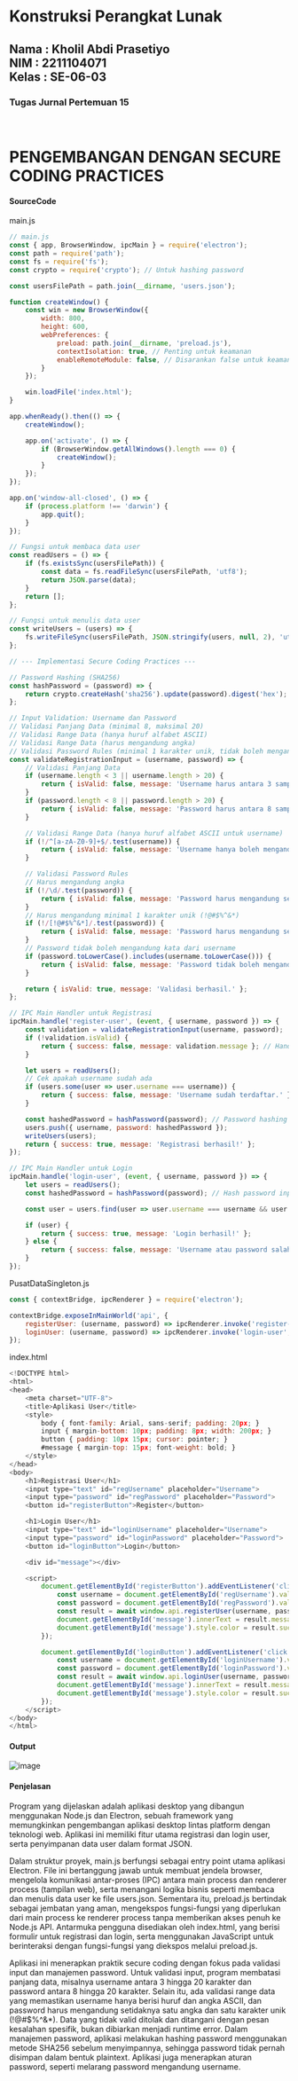 <h1>Konstruksi Perangkat Lunak</h1>
<h2>Nama : Kholil Abdi Prasetiyo<br>NIM : 2211104071<br>Kelas : SE-06-03</h2>
<h3>Tugas Jurnal Pertemuan 15</h3>

<br>

# PENGEMBANGAN DENGAN SECURE CODING PRACTICES

#### SourceCode
main.js
```js
// main.js
const { app, BrowserWindow, ipcMain } = require('electron');
const path = require('path');
const fs = require('fs');
const crypto = require('crypto'); // Untuk hashing password

const usersFilePath = path.join(__dirname, 'users.json');

function createWindow() {
    const win = new BrowserWindow({
        width: 800,
        height: 600,
        webPreferences: {
            preload: path.join(__dirname, 'preload.js'),
            contextIsolation: true, // Penting untuk keamanan
            enableRemoteModule: false, // Disarankan false untuk keamanan
        }
    });

    win.loadFile('index.html');
}

app.whenReady().then(() => {
    createWindow();

    app.on('activate', () => {
        if (BrowserWindow.getAllWindows().length === 0) {
            createWindow();
        }
    });
});

app.on('window-all-closed', () => {
    if (process.platform !== 'darwin') {
        app.quit();
    }
});

// Fungsi untuk membaca data user
const readUsers = () => {
    if (fs.existsSync(usersFilePath)) {
        const data = fs.readFileSync(usersFilePath, 'utf8');
        return JSON.parse(data);
    }
    return [];
};

// Fungsi untuk menulis data user
const writeUsers = (users) => {
    fs.writeFileSync(usersFilePath, JSON.stringify(users, null, 2), 'utf8');
};

// --- Implementasi Secure Coding Practices ---

// Password Hashing (SHA256) 
const hashPassword = (password) => {
    return crypto.createHash('sha256').update(password).digest('hex');
};

// Input Validation: Username dan Password
// Validasi Panjang Data (minimal 8, maksimal 20) 
// Validasi Range Data (hanya huruf alfabet ASCII) 
// Validasi Range Data (harus mengandung angka) 
// Validasi Password Rules (minimal 1 karakter unik, tidak boleh mengandung username) 
const validateRegistrationInput = (username, password) => {
    // Validasi Panjang Data 
    if (username.length < 3 || username.length > 20) {
        return { isValid: false, message: 'Username harus antara 3 sampai 20 karakter.' };
    }
    if (password.length < 8 || password.length > 20) {
        return { isValid: false, message: 'Password harus antara 8 sampai 20 karakter.' };
    }

    // Validasi Range Data (hanya huruf alfabet ASCII untuk username) 
    if (!/^[a-zA-Z0-9]+$/.test(username)) {
        return { isValid: false, message: 'Username hanya boleh mengandung huruf dan angka.' };
    }

    // Validasi Password Rules 
    // Harus mengandung angka 
    if (!/\d/.test(password)) {
        return { isValid: false, message: 'Password harus mengandung setidaknya satu angka.' };
    }
    // Harus mengandung minimal 1 karakter unik (!@#$%^&*) 
    if (!/[!@#$%^&*]/.test(password)) {
        return { isValid: false, message: 'Password harus mengandung setidaknya satu karakter unik (!@#$%^&*).' };
    }
    // Password tidak boleh mengandung kata dari username 
    if (password.toLowerCase().includes(username.toLowerCase())) {
        return { isValid: false, message: 'Password tidak boleh mengandung username.' };
    }

    return { isValid: true, message: 'Validasi berhasil.' };
};

// IPC Main Handler untuk Registrasi 
ipcMain.handle('register-user', (event, { username, password }) => {
    const validation = validateRegistrationInput(username, password);
    if (!validation.isValid) {
        return { success: false, message: validation.message }; // Handling data invalid 
    }

    let users = readUsers();
    // Cek apakah username sudah ada
    if (users.some(user => user.username === username)) {
        return { success: false, message: 'Username sudah terdaftar.' };
    }

    const hashedPassword = hashPassword(password); // Password hashing 
    users.push({ username, password: hashedPassword });
    writeUsers(users);
    return { success: true, message: 'Registrasi berhasil!' };
});

// IPC Main Handler untuk Login 
ipcMain.handle('login-user', (event, { username, password }) => {
    let users = readUsers();
    const hashedPassword = hashPassword(password); // Hash password input untuk perbandingan 

    const user = users.find(user => user.username === username && user.password === hashedPassword);

    if (user) {
        return { success: true, message: 'Login berhasil!' };
    } else {
        return { success: false, message: 'Username atau password salah.' }; // Handling data invalid 
    }
});
```

PusatDataSingleton.js
```js
const { contextBridge, ipcRenderer } = require('electron');

contextBridge.exposeInMainWorld('api', {
    registerUser: (username, password) => ipcRenderer.invoke('register-user', { username, password }),
    loginUser: (username, password) => ipcRenderer.invoke('login-user', { username, password })
});
```

index.html
```js
<!DOCTYPE html>
<html>
<head>
    <meta charset="UTF-8">
    <title>Aplikasi User</title>
    <style>
        body { font-family: Arial, sans-serif; padding: 20px; }
        input { margin-bottom: 10px; padding: 8px; width: 200px; }
        button { padding: 10px 15px; cursor: pointer; }
        #message { margin-top: 15px; font-weight: bold; }
    </style>
</head>
<body>
    <h1>Registrasi User</h1>
    <input type="text" id="regUsername" placeholder="Username">
    <input type="password" id="regPassword" placeholder="Password">
    <button id="registerButton">Register</button>

    <h1>Login User</h1>
    <input type="text" id="loginUsername" placeholder="Username">
    <input type="password" id="loginPassword" placeholder="Password">
    <button id="loginButton">Login</button>

    <div id="message"></div>

    <script>
        document.getElementById('registerButton').addEventListener('click', async () => {
            const username = document.getElementById('regUsername').value;
            const password = document.getElementById('regPassword').value;
            const result = await window.api.registerUser(username, password);
            document.getElementById('message').innerText = result.message;
            document.getElementById('message').style.color = result.success ? 'green' : 'red';
        });

        document.getElementById('loginButton').addEventListener('click', async () => {
            const username = document.getElementById('loginUsername').value;
            const password = document.getElementById('loginPassword').value;
            const result = await window.api.loginUser(username, password);
            document.getElementById('message').innerText = result.message;
            document.getElementById('message').style.color = result.success ? 'green' : 'red';
        });
    </script>
</body>
</html>
```

#### Output
![image](https://github.com/user-attachments/assets/e4908478-f5e9-4dd5-925d-e78bba352f05)

#### Penjelasan
Program yang dijelaskan adalah aplikasi desktop yang dibangun menggunakan Node.js dan Electron, sebuah framework yang memungkinkan pengembangan aplikasi desktop lintas platform dengan teknologi web. Aplikasi ini memiliki fitur utama registrasi dan login user, serta penyimpanan data user dalam format JSON.

Dalam struktur proyek, main.js berfungsi sebagai entry point utama aplikasi Electron. File ini bertanggung jawab untuk membuat jendela browser, mengelola komunikasi antar-proses (IPC) antara main process dan renderer process (tampilan web), serta menangani logika bisnis seperti membaca dan menulis data user ke file users.json. Sementara itu, preload.js bertindak sebagai jembatan yang aman, mengekspos fungsi-fungsi yang diperlukan dari main process ke renderer process tanpa memberikan akses penuh ke Node.js API. Antarmuka pengguna disediakan oleh index.html, yang berisi formulir untuk registrasi dan login, serta menggunakan JavaScript untuk berinteraksi dengan fungsi-fungsi yang diekspos melalui preload.js.

Aplikasi ini menerapkan praktik secure coding dengan fokus pada validasi input dan manajemen password. Untuk validasi input, program membatasi panjang data, misalnya username antara 3 hingga 20 karakter dan password antara 8 hingga 20 karakter. Selain itu, ada validasi range data yang memastikan username hanya berisi huruf dan angka ASCII, dan password harus mengandung setidaknya satu angka dan satu karakter unik (!@#$%^&*). Data yang tidak valid ditolak dan ditangani dengan pesan kesalahan spesifik, bukan dibiarkan menjadi runtime error. Dalam manajemen password, aplikasi melakukan hashing password menggunakan metode SHA256 sebelum menyimpannya, sehingga password tidak pernah disimpan dalam bentuk plaintext. Aplikasi juga menerapkan aturan password, seperti melarang password mengandung username.
